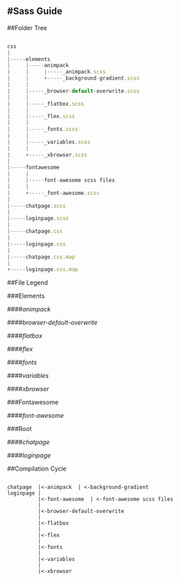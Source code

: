 #Sass Guide
---
##Folder Tree

```javascript

css
|
|-----elements
|     |-----animpack
|     |     |-----_animpack.scss
|     |     +-----_background-gradient.scss
|     |
|     |-----_browser-default-overwrite.scss
|     |
|     |-----_flatbox.scss
|     |
|     |-----_flex.scss
|     |
|     |-----_fonts.scss
|     |
|     |-----_variables.scss
|     |
|     +-----_xbrowser.scss
|
|-----fontawesome
|     |
|     |-----font-awesome scss files
|     |
|     +-----_font-awesome.scss
|
|-----chatpage.scss
|
|-----loginpage.scss
|
|-----chatpage.css
|
|-----loginpage.css
|
|-----chatpage.css.map
|
+-----loginpage.css.map

```

##File Legend

###Elements

####_animpack_

####_browser-default-overwrite_

####_flatbox_

####_flex_

####_fonts_

####_variables_

####_xbrowser_

###Fontawesome

####_font-awesome_

###Root

####_chatpage_

####_loginpage_

##Compilation Cycle

```

chatpage  |<-animpack  | <-background-gradient
loginpage |
          |<-font-awesome  | <-font-awesome scss files
          |
          |<-browser-default-overwrite
          |
          |<-flatbox
          |
          |<-flex
          |
          |<-fonts
          |
          |<-variables
          |
          |<-xbrowser

```